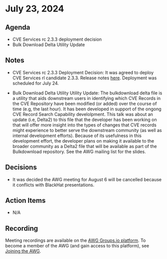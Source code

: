 # July 23, 2024

## Agenda

* CVE Services rc 2.3.3 deployment decision
* Bulk Download Delta Utility Update

## Notes

* CVE Services rc 2.3.3 Deployment Decision:  It was agreed to deploy CVE Services rl candidate 2.3.3.  Release notes [here](https://github.com/CVEProject/cve-services/releases/tag/v2.3.3).  Deployment was scheduled for July 24.

* Bulk Download Delta Utility Utility Update:  The bulkdownload delta file is a utility that aids downstream users in identifying which CVE Records in the CVE Repository have been modified (or added) over the course of time (e.g, the last hour).  It has been developed in support of the ongong CVE Record Search Capability develolpment.   This talk was about an update (i.e, Delta2) to this file that the developer has been working on that will offer more insight into the types of changes that CVE records might experience to better serve the downstream community (as well as internal development efforts).  Because of its usefulness in this development effort, the developer plans on making it available to the broader community as a Delta2 file that will be available as part of the Bulkdownload repository. See the AWG mailing list for the slides.     

## Decisions

* It was decided the AWG meeting for August 6 will be cancelled because it conflicts with BlackHat presentations. 

## Action Items

* N/A

## Recording

Meeting recordings are available on the [AWG Groups.io platform](https://cve-cwe-programs.groups.io/g/AWG/files/MeetingRecordings).
To become a member of the AWG (and gain access to this platform), see [Joining the AWG](https://github.com/CVEProject/automation-working-group?tab=readme-ov-file#joining-the-awg).
